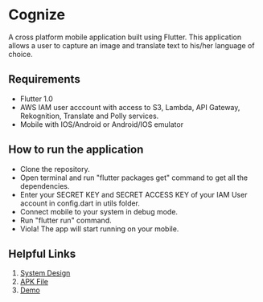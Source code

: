 # Cognize

A cross platform mobile application built using Flutter.
This application allows a user to capture an image and translate text to his/her language of choice.

## Requirements
* Flutter 1.0
* AWS IAM user acccount with access to S3, Lambda, API Gateway, Rekognition, Translate and Polly services.  
* Mobile with IOS/Android or Android/IOS emulator

## How to run the application
* Clone the repository.
* Open terminal and run "flutter packages get" command to get all the dependencies.
* Enter your SECRET KEY and SECRET ACCESS KEY of your IAM User account in config.dart in utils folder.
* Connect mobile to your system in debug mode.
* Run "flutter run" command.
* Viola! The app will start running on your mobile.

## Helpful Links
1. [System Design](https://drive.google.com/open?id=15LMmay_zPnrisKxQG2Vg725s8Bebw5Af)
2. [APK File](https://drive.google.com/drive/folders/1LUBNbP_QrMAOB4SJOKV_szM4ifhtu2cs?usp=sharing)
3. [Demo](https://youtu.be/ZjjzEv6l7I0)
